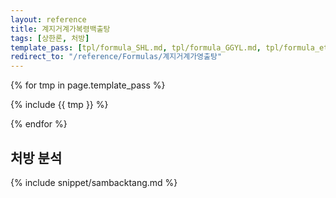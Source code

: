 ```yaml
---
layout: reference
title: 계지거계가복령백출탕
tags: [상한론, 처방]
template_pass: [tpl/formula_SHL.md, tpl/formula_GGYL.md, tpl/formula_etc.md]
redirect_to: "/reference/Formulas/계지거계가영출탕"
---
```



{% for tmp in page.template_pass %}

{% include {{ tmp }} %}

{% endfor %}

## 처방 분석

{% include snippet/sambacktang.md %}
